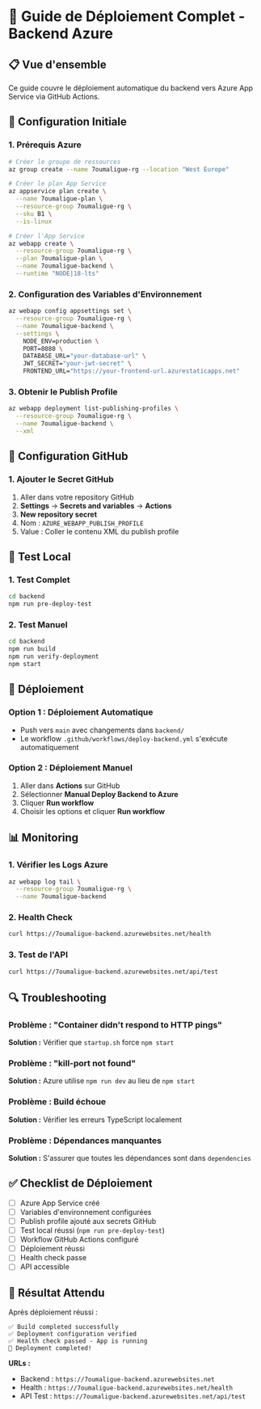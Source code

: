 # 🚀 Guide de Déploiement Complet - Backend Azure

## 📋 Vue d'ensemble

Ce guide couvre le déploiement automatique du backend vers Azure App Service via GitHub Actions.

## 🔧 Configuration Initiale

### 1. Prérequis Azure
```bash
# Créer le groupe de ressources
az group create --name 7oumaligue-rg --location "West Europe"

# Créer le plan App Service
az appservice plan create \
  --name 7oumaligue-plan \
  --resource-group 7oumaligue-rg \
  --sku B1 \
  --is-linux

# Créer l'App Service
az webapp create \
  --resource-group 7oumaligue-rg \
  --plan 7oumaligue-plan \
  --name 7oumaligue-backend \
  --runtime "NODE|18-lts"
```

### 2. Configuration des Variables d'Environnement
```bash
az webapp config appsettings set \
  --resource-group 7oumaligue-rg \
  --name 7oumaligue-backend \
  --settings \
    NODE_ENV=production \
    PORT=8080 \
    DATABASE_URL="your-database-url" \
    JWT_SECRET="your-jwt-secret" \
    FRONTEND_URL="https://your-frontend-url.azurestaticapps.net"
```

### 3. Obtenir le Publish Profile
```bash
az webapp deployment list-publishing-profiles \
  --resource-group 7oumaligue-rg \
  --name 7oumaligue-backend \
  --xml
```

## 🔑 Configuration GitHub

### 1. Ajouter le Secret GitHub
1. Aller dans votre repository GitHub
2. **Settings** → **Secrets and variables** → **Actions**
3. **New repository secret**
4. Nom : `AZURE_WEBAPP_PUBLISH_PROFILE`
5. Value : Coller le contenu XML du publish profile

## 🧪 Test Local

### 1. Test Complet
```bash
cd backend
npm run pre-deploy-test
```

### 2. Test Manuel
```bash
cd backend
npm run build
npm run verify-deployment
npm start
```

## 🚀 Déploiement

### Option 1 : Déploiement Automatique
- Push vers `main` avec changements dans `backend/`
- Le workflow `.github/workflows/deploy-backend.yml` s'exécute automatiquement

### Option 2 : Déploiement Manuel
1. Aller dans **Actions** sur GitHub
2. Sélectionner **Manual Deploy Backend to Azure**
3. Cliquer **Run workflow**
4. Choisir les options et cliquer **Run workflow**

## 📊 Monitoring

### 1. Vérifier les Logs Azure
```bash
az webapp log tail \
  --resource-group 7oumaligue-rg \
  --name 7oumaligue-backend
```

### 2. Health Check
```bash
curl https://7oumaligue-backend.azurewebsites.net/health
```

### 3. Test de l'API
```bash
curl https://7oumaligue-backend.azurewebsites.net/api/test
```

## 🔍 Troubleshooting

### Problème : "Container didn't respond to HTTP pings"
**Solution :** Vérifier que `startup.sh` force `npm start`

### Problème : "kill-port not found"
**Solution :** Azure utilise `npm run dev` au lieu de `npm start`

### Problème : Build échoue
**Solution :** Vérifier les erreurs TypeScript localement

### Problème : Dépendances manquantes
**Solution :** S'assurer que toutes les dépendances sont dans `dependencies`

## ✅ Checklist de Déploiement

- [ ] Azure App Service créé
- [ ] Variables d'environnement configurées
- [ ] Publish profile ajouté aux secrets GitHub
- [ ] Test local réussi (`npm run pre-deploy-test`)
- [ ] Workflow GitHub Actions configuré
- [ ] Déploiement réussi
- [ ] Health check passe
- [ ] API accessible

## 🎯 Résultat Attendu

Après déploiement réussi :
```
✅ Build completed successfully
✅ Deployment configuration verified
✅ Health check passed - App is running
🎉 Deployment completed!
```

**URLs :**
- Backend : `https://7oumaligue-backend.azurewebsites.net`
- Health : `https://7oumaligue-backend.azurewebsites.net/health`
- API Test : `https://7oumaligue-backend.azurewebsites.net/api/test` 